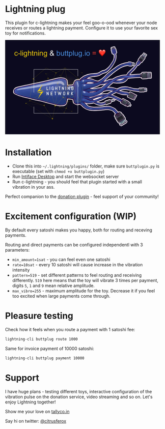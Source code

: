 Lightning plug
==============

This plugin for c-lightning makes your feel goo-o-ood whenever your node receives or routes a lightning payment. Configure it to use your favorite sex toy for notifications.

![](doc/splash.jpeg)

Installation
============

- Clone this into `~/.lightning/plugins/` folder, make sure `buttplugin.py` is executable (set with `chmod +x buttplugin.py`)
- Run [Intiface Desktop](https://intiface.com/desktop/) and start the websocket server
- Run c-lightning - you should feel that plugin started with a small vibration in your ass.

Perfect companion to the [donation plugin](https://github.com/lightningd/plugins/tree/master/donations) - feel support of your community!

Excitement configuration (WIP)
==============================

By default every satoshi makes you happy, both for routing and receving payments.

Routing and direct payments can be configured independentl with 3 parameters:

- `min_amount=1sat` - you can feel even one satoshi
- `rate=10sat` - every 10 satoshi will cause increase in the vibration intensity
- `pattern=519` - set different patterns to feel routing and receiving differently. `519` here means that the toy will vibrate 3 times per payment, digits `5`, `1` and `9` mean relative amplitude.
- `max_vibro=255` - maximum amplitude for the toy. Decrease it if you feel too excited when large payments come through.

Pleasure testing
================

Check how it feels when you route a payment with 1 satoshi fee:

```sh
lightning-cli buttplug route 1000
```

Same for invoice payment of 10000 satoshi:

```sh
lightning-cli buttplug payment 10000
```

Support
=======

I have huge plans - testing different toys, interactive configuration of the vibration pulse on the donation service, video streaming and so on. Let's enjoy Lightning together!

Show me your love on [tallyco.in](https://tallyco.in/citrusferox/)

Say hi on twitter: [@citrusferox](https://twitter.com/CitrusFerox)